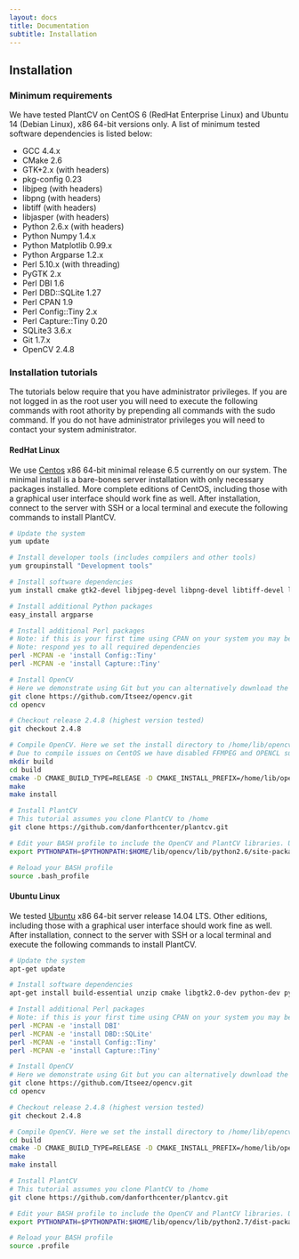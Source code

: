 ```yaml
---
layout: docs
title: Documentation
subtitle: Installation
---
```


## Installation
### Minimum requirements
We have tested PlantCV on CentOS 6 (RedHat Enterprise Linux) and Ubuntu 14 (Debian Linux), x86 64-bit versions only. A list of minimum tested software dependencies is listed below:

- GCC 4.4.x
- CMake 2.6
- GTK+2.x (with headers)
- pkg-config 0.23
- libjpeg (with headers)
- libpng (with headers)
- libtiff (with headers)
- libjasper (with headers)
- Python 2.6.x (with headers)
- Python Numpy 1.4.x
- Python Matplotlib 0.99.x
- Python Argparse 1.2.x
- Perl 5.10.x (with threading)
- PyGTK 2.x
- Perl DBI 1.6
- Perl DBD::SQLite 1.27
- Perl CPAN 1.9
- Perl Config::Tiny 2.x
- Perl Capture::Tiny 0.20
- SQLite3 3.6.x
- Git 1.7.x
- OpenCV 2.4.8

### Installation tutorials
The tutorials below require that you have administrator privileges. If you are not logged in as the root user you will need to execute the following commands with root athority by prepending all commands with the sudo command. If you do not have administrator privileges you will need to contact your system administrator.

#### RedHat Linux
We use [Centos](https://www.centos.org/) x86 64-bit minimal release 6.5 currently on our system. The minimal install is a bare-bones server installation with only necessary packages installed. More complete editions of CentOS, including those with a graphical user interface should work fine as well. After installation, connect to the server with SSH or a local terminal and execute the following commands to install PlantCV.

```bash
# Update the system
yum update

# Install developer tools (includes compilers and other tools)
yum groupinstall "Development tools"

# Install software dependencies
yum install cmake gtk2-devel libjpeg-devel libpng-devel libtiff-devel libjasper-devel opencv opencv-devel opencv-python python-devel numpy python-matplotlib pygtk2 perl-DBI perl-DBD-SQLite perl-CPAN

# Install additional Python packages
easy_install argparse

# Install additional Perl packages
# Note: if this is your first time using CPAN on your system you may be asked some initial setup questions
# Note: respond yes to all required dependencies
perl -MCPAN -e 'install Config::Tiny'
perl -MCPAN -e 'install Capture::Tiny'

# Install OpenCV
# Here we demonstrate using Git but you can alternatively download the package from SourceForge. This tutorial assumes you clone OpenCV to /home
git clone https://github.com/Itseez/opencv.git
cd opencv

# Checkout release 2.4.8 (highest version tested)
git checkout 2.4.8

# Compile OpenCV. Here we set the install directory to /home/lib/opencv. Either use the default install location (if you have administrator privileges) or install to a directory that is appropriate for your system
# Due to compile issues on CentOS we have disabled FFMPEG and OPENCL support
mkdir build
cd build
cmake -D CMAKE_BUILD_TYPE=RELEASE -D CMAKE_INSTALL_PREFIX=/home/lib/opencv -D WITH_FFMPEG=OFF -D WITH_TBB=ON -D WITH_OPENCL=OFF -D WITH_1394=OFF /home/opencv/
make
make install

# Install PlantCV
# This tutorial assumes you clone PlantCV to /home
git clone https://github.com/danforthcenter/plantcv.git

# Edit your BASH profile to include the OpenCV and PlantCV libraries. Use your favorite editor to edit .bash_profile and add the following line:
export PYTHONPATH=$PYTHONPATH:$HOME/lib/opencv/lib/python2.6/site-packages:$HOME/plantcv/lib

# Reload your BASH profile
source .bash_profile
```

#### Ubuntu Linux
We tested [Ubuntu](http://www.ubuntu.com/) x86 64-bit server release 14.04 LTS. Other editions, including those with a graphical user interface should work fine as well. After installation, connect to the server with SSH or a local terminal and execute the following commands to install PlantCV.

```bash
# Update the system
apt-get update

# Install software dependencies
apt-get install build-essential unzip cmake libgtk2.0-dev python-dev python-numpy python-gtk2 python-matplotlib libavcodec-dev libavformat-dev libswscale-dev libdc1394-22 libjpeg-dev libpng-dev libjasper-dev libtiff-dev libtbb-dev sqlite3

# Install additional Perl packages
# Note: if this is your first time using CPAN on your system you may be asked some initial setup questions
perl -MCPAN -e 'install DBI'
perl -MCPAN -e 'install DBD::SQLite'
perl -MCPAN -e 'install Config::Tiny'
perl -MCPAN -e 'install Capture::Tiny'

# Install OpenCV
# Here we demonstrate using Git but you can alternatively download the package from SourceForge. This tutorial assumes you clone OpenCV to /home
git clone https://github.com/Itseez/opencv.git
cd opencv

# Checkout release 2.4.8 (highest version tested)
git checkout 2.4.8

# Compile OpenCV. Here we set the install directory to /home/lib/opencv. Either use the default install location (if you have administrator privileges) or install to a directory that is appropriate for your system
cd build
cmake -D CMAKE_BUILD_TYPE=RELEASE -D CMAKE_INSTALL_PREFIX=/home/lib/opencv -D WITH_TBB=ON /home/opencv/
make
make install

# Install PlantCV
# This tutorial assumes you clone PlantCV to /home
git clone https://github.com/danforthcenter/plantcv.git

# Edit your BASH profile to include the OpenCV and PlantCV libraries. Use your favorite editor to edit .profile and add the following line:
export PYTHONPATH=$PYTHONPATH:$HOME/lib/opencv/lib/python2.7/dist-packages:$HOME/plantcv/lib

# Reload your BASH profile
source .profile
```
